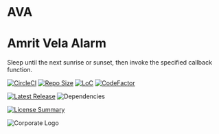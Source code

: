 # AVA
Amrit Vela Alarm
==========

Sleep until the next sunrise or sunset,
then invoke the specified callback function.

[![CircleCI](https://img.shields.io/circleci/build/github/InnovAnon-Inc/AVA?color=%23FF1100&logo=InnovAnon%2C%20Inc.&logoColor=%23FF1133&style=plastic)](https://circleci.com/gh/InnovAnon-Inc/AVA)
[![Repo Size](https://img.shields.io/github/repo-size/InnovAnon-Inc/AVA?color=%23FF1100&logo=InnovAnon%2C%20Inc.&logoColor=%23FF1133&style=plastic)](https://github.com/InnovAnon-Inc/AVA)
[![LoC](https://tokei.rs/b1/github/InnovAnon-Inc/AVA?category=code)](https://github.com/InnovAnon-Inc/AVA)
[![CodeFactor](https://www.codefactor.io/repository/github/InnovAnon-Inc/AVA/badge)](https://www.codefactor.io/repository/github/InnovAnon-Inc/AVA)

[![Latest Release](https://img.shields.io/github/commits-since/InnovAnon-Inc/AVA/latest?color=%23FF1100&include_prereleases&logo=InnovAnon%2C%20Inc.&logoColor=%23FF1133&style=plastic)](https://github.com/InnovAnon-Inc/AVA/releases/latest)
![Dependencies](https://img.shields.io/librariesio/github/InnovAnon-Inc/AVA?color=%23FF1100&style=plastic)

[![License Summary](https://img.shields.io/github/license/InnovAnon-Inc/AVA?color=%23FF1100&label=Free%20Code%20for%20a%20Free%20World%21&logo=InnovAnon%2C%20Inc.&logoColor=%23FF1133&style=plastic)](https://tldrlegal.com/license/unlicense#summary)

![Corporate Logo](https://i.imgur.com/UD8y4Is.gif)

